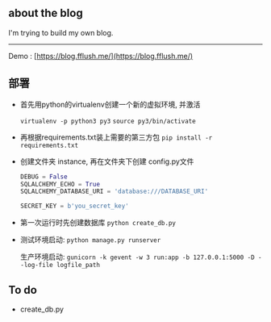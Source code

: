 ## about the blog

I'm trying to build my own blog.

***

Demo : [https://blog.fflush.me/](https://blog.fflush.me/)

## 部署

* 首先用python的virtualenv创建一个新的虚拟环境, 并激活

    `virtualenv -p python3 py3`
    `source py3/bin/activate`

* 再根据requirements.txt装上需要的第三方包
    `pip install -r requirements.txt`

* 创建文件夹 instance, 再在文件夹下创建 config.py文件
    ```python
    DEBUG = False
    SQLALCHEMY_ECHO = True
    SQLALCHEMY_DATABASE_URI = 'database:///DATABASE_URI'

    SECRET_KEY = b'you_secret_key'
    ```

* 第一次运行时先创建数据库
    `python create_db.py`

* 测试环境启动:
    `python manage.py runserver`

    生产环境启动:
    `gunicorn -k gevent -w 3 run:app -b 127.0.0.1:5000 -D --log-file logfile_path`


## To do
* create_db.py
